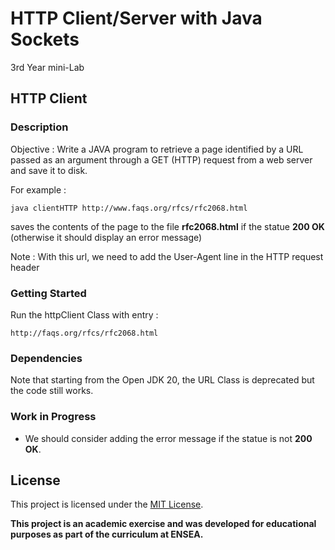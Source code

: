 # HTTP Client/Server with Java Sockets
3rd Year mini-Lab
## HTTP Client
### Description
Objective : Write a JAVA program to retrieve a page identified by a URL passed
as an argument through a GET (HTTP) request from a web server and save it to disk.

For example : 
````
java clientHTTP http://www.faqs.org/rfcs/rfc2068.html
````
saves the contents of the page to the file __rfc2068.html__ if the 
statue __200 OK__ (otherwise it should display an error message)

Note : With this url, we need to add the User-Agent line in the HTTP request header

### Getting Started
Run the httpClient Class with entry : 
````
http://faqs.org/rfcs/rfc2068.html
````
### Dependencies
Note that starting from the Open JDK 20, the URL Class is deprecated but
the code still works. 
### Work in Progress
* We should consider adding the error message if the statue is not __200 OK__.

## License
This project is licensed under the [MIT License](LICENSE.md).

**This project is an academic exercise and was developed for educational purposes as part of the curriculum at ENSEA.**